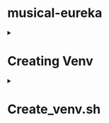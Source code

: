 # musical-eureka

<details> 
    <summary><H1>Creating Venv</H1></summary>

1. Navigate to Your Project Directory: Open your terminal (or command prompt) and navigate to the directory where you want to create your project.
``` 
    cd path/to/your/project 
```
2. Run creating a .evn file replace name_venv with name that you think is suitable
```
    python3 -m venv name_venv
```
3. Activate the Virtual Environment:
```
    source venv/bin/activate
```
4. Incase if you are using .ipynb files then you need to follow some addition steps
    1. Set you python interpreter to the newly created vevn file bin/python3
    2. you can just copy paste the path to the file
    3. post that you may need to install ipykernel as well
    4. you can the select the interpreter from the to right corner 
</details>

<details> 
    <summary><H1>Create_venv.sh</H1></summary>
To save time you can use this shell script which will

1. Create a venv in the current working directory
2. Make sure you move the reuqired directory when you are run the given script
3. it will name the venv with the name of the folder you are working in
4. It will install this basic lib numpy pandas ipykernel
</details>